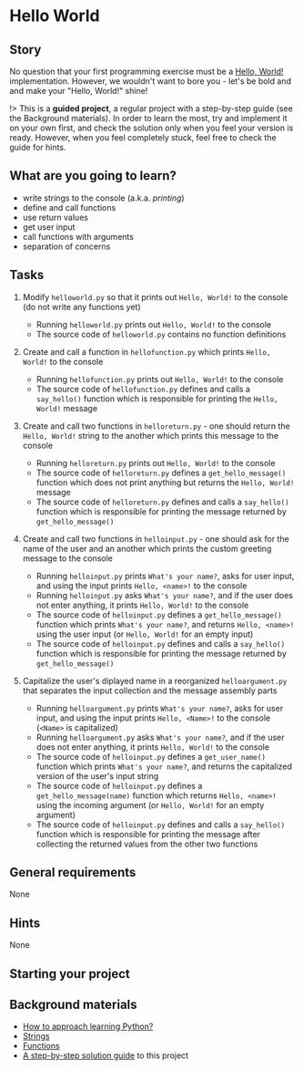 # Hello World

## Story

No question that your first programming exercise must be a [Hello, World!](https://en.wikipedia.org/wiki/%22Hello,_World!%22_program) implementation. However, we wouldn't want to bore you - let's be bold and and make your "Hello, World!" shine!

!> This is a **guided project**, a regular project with a step-by-step guide
   (see the Background materials). In order to learn the most, try and
   implement it on your own first, and check the solution only when you feel
   your version is ready. However, when you feel completely stuck, feel free
   to check the guide for hints.

## What are you going to learn?

- write strings to the console (a.k.a. _printing_)
- define and call functions
- use return values
- get user input
- call functions with arguments
- separation of concerns

## Tasks

1. Modify `helloworld.py` so that it prints out `Hello, World!` to the console (do not write any functions yet)
    - Running `helloworld.py` prints out `Hello, World!` to the console
    - The source code of `helloworld.py` contains no function definitions

2. Create and call a function in `hellofunction.py` which prints `Hello, World!` to the console
    - Running `hellofunction.py` prints out `Hello, World!` to the console
    - The source code of `hellofunction.py` defines and calls a `say_hello()` function which is responsible for printing the `Hello, World!` message

3. Create and call two functions in `helloreturn.py` - one should return the `Hello, World!` string to the another which prints this message to the console
    - Running `helloreturn.py` prints out `Hello, World!` to the console
    - The source code of `helloreturn.py` defines a `get_hello_message()` function which does not print anything but returns the `Hello, World!` message
    - The source code of `helloreturn.py` defines and calls a `say_hello()` function which is responsible for printing the message returned by `get_hello_message()`

4. Create and call two functions in `helloinput.py` - one should ask for the name of the user and an another which prints the custom greeting message to the console
    - Running `helloinput.py` prints `What's your name?`, asks for user input, and using the input prints `Hello, <name>!` to the console
    - Running `helloinput.py` asks `What's your name?`, and if the user does not enter anything, it prints `Hello, World!` to the console
    - The source code of `helloinput.py` defines a `get_hello_message()` function which prints `What's your name?`, and returns `Hello, <name>!` using the user input (or `Hello, World!` for an empty input)
    - The source code of `helloinput.py` defines and calls a `say_hello()` function which is responsible for printing the message returned by `get_hello_message()`

5. Capitalize the user's diplayed name in a reorganized `helloargument.py` that separates the input collection and the message assembly parts
    - Running `helloargument.py` prints `What's your name?`, asks for user input, and using the input prints `Hello, <Name>!` to the console (`<Name>` is capitalized)
    - Running `helloargument.py` asks `What's your name?`, and if the user does not enter anything, it prints `Hello, World!` to the console
    - The source code of `helloinput.py` defines a `get_user_name()` function which prints `What's your name?`, and returns the capitalized version of the user's input string
    - The source code of `helloinput.py` defines a `get_hello_message(name)` function which returns `Hello, <name>!` using the incoming argument (or `Hello, World!` for an empty argument)
    - The source code of `helloinput.py` defines and calls a `say_hello()` function which is responsible for printing the message after collecting the returned values from the other two functions

## General requirements

None

## Hints

None

## Starting your project



## Background materials

- <i class="far fa-exclamation"></i> [How to approach learning Python?](project/curriculum/materials/pages/python/learning-python.md)
- <i class="far fa-exclamation"></i> [Strings](project/curriculum/materials/pages/python/strings.md)
- <i class="far fa-exclamation"></i> [Functions](project/curriculum/materials/pages/python/functions.md)
- <i class="far fa-exclamation"></i> [A step-by-step solution guide](project/curriculum/materials/pages/python/hello-world-step-by-step-python.md) to this project


